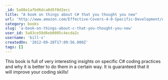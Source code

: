 ```yaml
---
_id: 5a88e1afbd6dca0d5f0d2ecc
title: "A book on things about C# that you thought you new"
url: 'http://www.amazon.com/Effective-Covers-4-0-Specific-Development/dp/0321658701'
category: books
slug: 'a-book-on-things-about-c-that-you-thought-you-new'
user_id: 5a83ce59d6eb0005c4ecda2c
username: 'bill-s'
createdOn: '2012-09-28T17:09:56.000Z'
tags: []
---
```


This book is full of very interesting insights on specific C# coding practices and why it is better to do them in a certain way. It is guaranteed that it will improve your coding skills!
